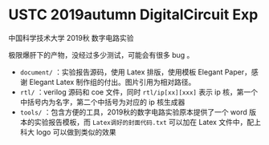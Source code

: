 # USTC 2019autumn DigitalCircuit Exp

中国科学技术大学 2019秋 数字电路实验

极限爆肝下的产物，没经过多少测试，可能会有很多 bug 。

* `document/` ：实验报告源码，使用 Latex 排版，使用模板 Elegant Paper，感谢 Elegant Latex 制作组的付出。图片引用为相对路径。
* `rtl/` ：verilog 源码和 coe 文件，同时 `rtl/ip[xx][xxx]` 表示 ip 核，第一个中括号内为名字，第二个中括号为对应的 ip 核生成器
* `tools/` ：包含方便的工具，2019秋的数字电路实验原本提供了一个 word 版本的实验报告模板，而 `Latex调好的封面代码.txt` 可以加在 Latex 文件中，配上科大 logo 可以做到类似的效果